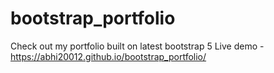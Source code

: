 # bootstrap_portfolio
Check out my portfolio built on latest bootstrap 5
Live demo - https://abhi20012.github.io/bootstrap_portfolio/
